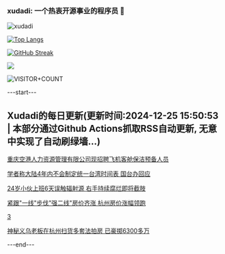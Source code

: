 ### xudadi: 一个热衷开源事业的程序员 👋

![xudadi](https://github-readme-stats-git-masterorgs-github-readme-stats-team.vercel.app/api?username=xudadi)

[![Top Langs](https://github-readme-stats.vercel.app/api/top-langs/?username=xudadi)](https://github.com/anuraghazra/github-readme-stats)

[![GitHub Streak](https://streak-stats.demolab.com?user=xudadi&locale=zh_Hans)](https://git.io/streak-stats)

![](https://raw.githubusercontent.com/xudadi/xudadi/main/assets/github-contribution-grid-snake.svg)

![VISITOR+COUNT](https://komarev.com/ghpvc/?username=xudadi&label=VISITOR+COUNT)


---start---

## Xudadi的每日更新(更新时间:2024-12-25 15:50:53 | 本部分通过Github Actions抓取RSS自动更新, 无意中实现了自动刷绿墙...)

[重庆空港人力资源管理有限公司现招聘飞机客舱保洁预备人员](https://www.gongkaoleida.com/article/2242933)

[学者称大陆4年内不会制定统一台湾时间表 国台办回应](https://m.163.com/news/article/JK8L2Q5800019B3E.html)

[24岁小伙上班6天误触辐射源 右手持续腐烂即将截肢](https://m.163.com/news/article/JK8JBRFK0514R9OJ.html)

[紧跟"一线"步伐"强二线"房价齐涨 杭州房价涨幅领跑](https://m.163.com/news/article/JK8FBSIM0519DDQ2.html)

[3](https://m.163.com/touch/news/sub/domestic)

[神秘义乌老板在杭州扫货多套法拍房 已豪掷6300多万](https://m.163.com/news/article/JK8G7F7L053469LG.html)

---end---
